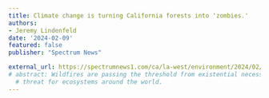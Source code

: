 ```yaml
---
title: Climate change is turning California forests into 'zombies.'
authors:
- Jeremy Lindenfeld
date: '2024-02-09'
featured: false
publisher: "Spectrum News"

external_url: https://spectrumnews1.com/ca/la-west/environment/2024/02/10/zombie-forests-climate-change
# abstract: Wildfires are passing the threshold from existential necessity to existential
  # threat for ecosystems around the world.
---
```

